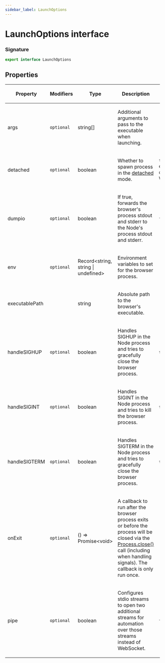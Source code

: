 ```yaml
---
sidebar_label: LaunchOptions
---
```


# LaunchOptions interface

### Signature

```typescript
export interface LaunchOptions
```

## Properties

<table><thead><tr><th>

Property

</th><th>

Modifiers

</th><th>

Type

</th><th>

Description

</th><th>

Default

</th></tr></thead>
<tbody><tr><td>

<span id="args">args</span>

</td><td>

`optional`

</td><td>

string\[\]

</td><td>

Additional arguments to pass to the executable when launching.

</td><td>

</td></tr>
<tr><td>

<span id="detached">detached</span>

</td><td>

`optional`

</td><td>

boolean

</td><td>

Whether to spawn process in the [detached](https://nodejs.org/api/child_process.html#optionsdetached) mode.

</td><td>

`true` except on Windows.

</td></tr>
<tr><td>

<span id="dumpio">dumpio</span>

</td><td>

`optional`

</td><td>

boolean

</td><td>

If true, forwards the browser's process stdout and stderr to the Node's process stdout and stderr.

</td><td>

`false`.

</td></tr>
<tr><td>

<span id="env">env</span>

</td><td>

`optional`

</td><td>

Record&lt;string, string \| undefined&gt;

</td><td>

Environment variables to set for the browser process.

</td><td>

</td></tr>
<tr><td>

<span id="executablepath">executablePath</span>

</td><td>

</td><td>

string

</td><td>

Absolute path to the browser's executable.

</td><td>

</td></tr>
<tr><td>

<span id="handlesighup">handleSIGHUP</span>

</td><td>

`optional`

</td><td>

boolean

</td><td>

Handles SIGHUP in the Node process and tries to gracefully close the browser process.

</td><td>

`true`.

</td></tr>
<tr><td>

<span id="handlesigint">handleSIGINT</span>

</td><td>

`optional`

</td><td>

boolean

</td><td>

Handles SIGINT in the Node process and tries to kill the browser process.

</td><td>

`true`.

</td></tr>
<tr><td>

<span id="handlesigterm">handleSIGTERM</span>

</td><td>

`optional`

</td><td>

boolean

</td><td>

Handles SIGTERM in the Node process and tries to gracefully close the browser process.

</td><td>

`true`.

</td></tr>
<tr><td>

<span id="onexit">onExit</span>

</td><td>

`optional`

</td><td>

() =&gt; Promise&lt;void&gt;

</td><td>

A callback to run after the browser process exits or before the process will be closed via the [Process.close()](./browsers.process.close.md) call (including when handling signals). The callback is only run once.

</td><td>

</td></tr>
<tr><td>

<span id="pipe">pipe</span>

</td><td>

`optional`

</td><td>

boolean

</td><td>

Configures stdio streams to open two additional streams for automation over those streams instead of WebSocket.

</td><td>

`false`.

</td></tr>
</tbody></table>
